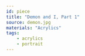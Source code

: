 ```yaml
---
id: piece
title: "Demon and I, Part 1"
source: demon.jpg
materials: "Acrylics"
tags:
    - acrylics
    - portrait
---
```

